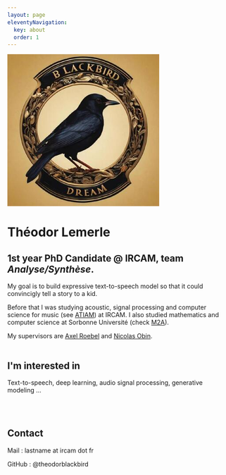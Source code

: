 ```yaml
---
layout: page
eleventyNavigation:
  key: about
  order: 1
---
```

![image info](./assets/bblogo.jpg "my image")

# Théodor Lemerle
## 1st year PhD Candidate @ IRCAM, team _Analyse/Synthèse_.
My goal is to build expressive text-to-speech model so that it 
could convincigly tell a story to a kid. 

Before that I was studying acoustic, signal processing and computer science for
music (see [ATIAM](https://www.atiam.ircam.fr/en/)) at IRCAM. I also studied mathematics and computer science
at Sorbonne Université (check [M2A](https://m2a.lip6.fr/)).

My supervisors are [Axel Roebel](https://www.ircam.fr/person/axel-roebel) and [Nicolas Obin](https://www.ircam.fr/person/nicolas-obin).
<br>
<br>

## I'm interested in 

Text-to-speech, deep learning, audio signal processing, generative modeling ...

<br>
<br>

## Contact
Mail : lastname at ircam dot fr

GitHub : @theodorblackbird

<br>



